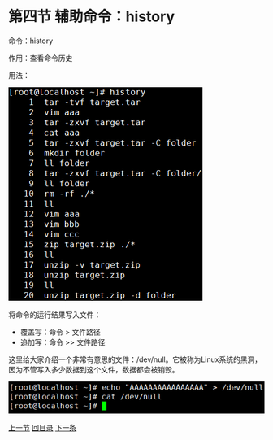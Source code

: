 # 第四节 辅助命令：history

命令：history

作用：查看命令历史

用法：

![images](images/img068.png)

将命令的运行结果写入文件：

- 覆盖写：命令 > 文件路径
- 追加写：命令 >> 文件路径

这里给大家介绍一个非常有意思的文件：/dev/null。它被称为Linux系统的黑洞，因为不管写入多少数据到这个文件，数据都会被销毁。

![images](images/img086.png)

[上一节](verse03-00-index.html) [回目录](verse04-00-index.html) [下一条](verse04-02-echo.html)